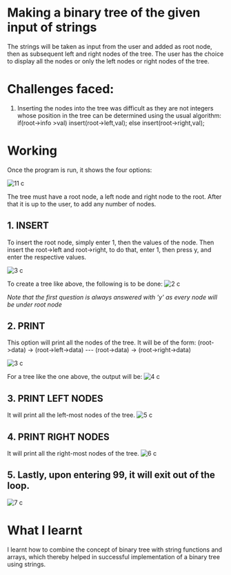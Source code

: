 # Making a binary tree of the given input of strings  

The strings will be taken as input from the user and added as root node, then as subsequent left and right nodes of the tree.
The user has the choice to display all the nodes or only the left nodes or right nodes of the tree.

# Challenges faced:
1. Inserting the nodes into the tree was difficult as they are not integers whose position in the tree can be determined using the usual algorithm:
    if(root->info >val) 
      insert(root->left,val);
    else
     insert(root->right,val);

# Working

Once the program is run, it shows the four options:

![11 c](https://user-images.githubusercontent.com/62089952/125193039-1a42e580-e268-11eb-8a09-807e7ae375bc.jpg)




The tree must have a root node, a left node and right node to the root. After that it is up to the user, to add any number of nodes.
                           
## 1. INSERT
To insert the root node, simply enter 1, then the values of the node.
Then insert the root->left and root->right, to do that, enter 1, then press y, and enter the respective values.

![3 c](https://user-images.githubusercontent.com/62089952/125193293-53c82080-e269-11eb-9f6e-fe6c4299c1be.jpg)


To create a tree like above, the following is to be done:
![2 c](https://user-images.githubusercontent.com/62089952/125193174-be2c9100-e268-11eb-8708-f8b5db01e41a.jpg)

<i>Note that the first question is always answered with 'y' as every node will be under root node</i>
## 2. PRINT
This option will print all the nodes of the tree. It will be of the form: (root->data) -> (root->left->data) --- (root->data) -> (root->right->data)


  ![3 c](https://user-images.githubusercontent.com/62089952/125193293-53c82080-e269-11eb-9f6e-fe6c4299c1be.jpg)

For a tree like the one above, the output will be:
                          ![4 c](https://user-images.githubusercontent.com/62089952/125193356-9b4eac80-e269-11eb-89b5-3e47931045d7.jpg)


## 3. PRINT LEFT NODES
It will print all the left-most nodes of the tree.
                          ![5 c](https://user-images.githubusercontent.com/62089952/125193401-e5379280-e269-11eb-86ab-c938a305ca92.jpg)


## 4. PRINT RIGHT NODES
It will print all the right-most nodes of the tree.
                          ![6 c](https://user-images.githubusercontent.com/62089952/125193406-ee286400-e269-11eb-9365-dc242f5008b4.jpg)

## 5. Lastly, upon entering 99, it will exit out of the loop.
 ![7 c](https://user-images.githubusercontent.com/62089952/125193445-06987e80-e26a-11eb-8eb0-c5d042384430.jpg)
 
 # What I learnt
 
 I learnt how to combine the concept of binary tree with string functions and arrays, which thereby helped in successful implementation of a binary tree using strings.
